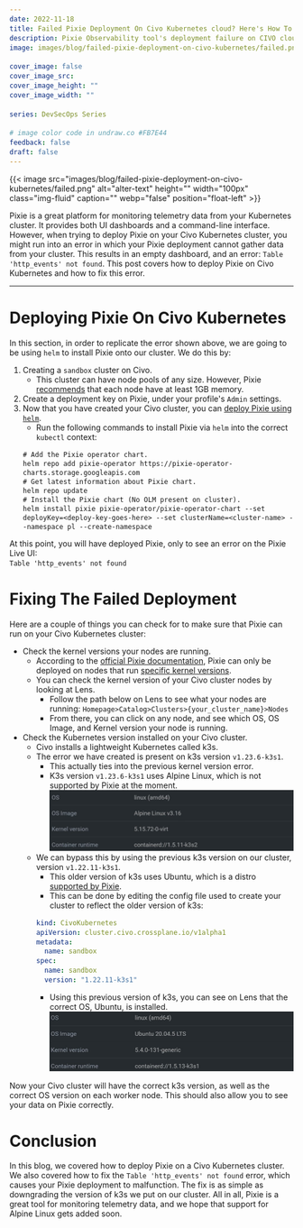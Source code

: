 ```yaml
---
date: 2022-11-18
title: Failed Pixie Deployment On Civo Kubernetes cloud? Here's How To Fix It
description: Pixie Observability tool's deployment failure on CIVO cloud.
image: images/blog/failed-pixie-deployment-on-civo-kubernetes/failed.png

cover_image: false
cover_image_src: 
cover_image_height: ""
cover_image_width: ""

series: DevSecOps Series

# image color code in undraw.co #FB7E44 
feedback: false
draft: false
---
```


{{< image src="images/blog/failed-pixie-deployment-on-civo-kubernetes/failed.png" alt="alter-text" height="" width="100px" class="img-fluid" caption="" webp="false" position="float-left" >}}


Pixie is a great platform for monitoring telemetry data from your Kubernetes cluster.
It provides both UI dashboards and a command-line interface. However, when trying to deploy Pixie on your Civo Kubernetes cluster,
you might run into an error in which your Pixie deployment cannot gather data from your cluster. This results
in an empty dashboard, and an error: `Table 'http_events' not found`. This post covers how to deploy Pixie on Civo Kubernetes
and how to fix this error.
________________

# Deploying Pixie On Civo Kubernetes
In this section, in order to replicate the error shown above, we are going to be using `helm` to install Pixie onto our cluster.
We do this by:
1. Creating a `sandbox` cluster on Civo. 
   * This cluster can have node pools of any size. However, Pixie [recommends](https://docs.pixielabs.ai/installing-pixie/requirements/#memory) that each node have at least 1GB memory.
2. Create a deployment key on Pixie, under your profile's `Admin` settings.
3. Now that you have created your Civo cluster, you can [deploy Pixie using `helm`](https://docs.pixielabs.ai/installing-pixie/install-schemes/helm/#3.-deploy-pixie).
   * Run the following commands to install Pixie via `helm` into the correct `kubectl` context:
   ```shell
   # Add the Pixie operator chart.
   helm repo add pixie-operator https://pixie-operator-charts.storage.googleapis.com
   # Get latest information about Pixie chart.
   helm repo update
   # Install the Pixie chart (No OLM present on cluster).
   helm install pixie pixie-operator/pixie-operator-chart --set deployKey=<deploy-key-goes-here> --set clusterName=<cluster-name> --namespace pl --create-namespace
   ```

At this point, you will have deployed Pixie, only to see an error on the Pixie Live UI:  
`Table 'http_events' not found`

# Fixing The Failed Deployment
Here are a couple of things you can check for to make sure that Pixie can run on your Civo Kubernetes cluster:  
* Check the kernel versions your nodes are running.
  * According to the [official Pixie documentation](https://docs.pixielabs.ai/about-pixie/troubleshooting/#troubleshooting-operation-why-can't-i-see-data),
Pixie can only be deployed on nodes that run [specific kernel versions](https://docs.pixielabs.ai/installing-pixie/requirements/#operating-system-linux-distribution).
  * You can check the kernel version of your Civo cluster nodes by looking at Lens.
    * Follow the path below on Lens to see what your nodes are running:
`Homepage>Catalog>Clusters>{your_cluster_name}>Nodes`
    * From there, you can click on any node, and see which OS, OS Image, and Kernel version your node is running.
* Check the Kubernetes version installed on your Civo cluster.
  * Civo installs a lightweight Kubernetes called k3s.
  * The error we have created is present on k3s version `v1.23.6-k3s1`.
    * This actually ties into the previous kernel version error.
    * K3s version `v1.23.6-k3s1` uses Alpine Linux, which is not supported by Pixie at the moment.
    ![k3s-running-alpine](images/k3s-running-alpine.jpg)
  * We can bypass this by using the previous k3s version on our cluster, version `v1.22.11-k3s1`.
    * This older version of k3s uses Ubuntu, which is a distro [supported by Pixie](https://docs.pixielabs.ai/installing-pixie/requirements/#operating-system-linux-distribution).
    * This can be done by editing the config file used to create your cluster to reflect the older version of k3s:
    ```yaml
    kind: CivoKubernetes
    apiVersion: cluster.civo.crossplane.io/v1alpha1
    metadata: 
      name: sandbox
    spec:
      name: sandbox
      version: "1.22.11-k3s1"
    ```
    * Using this previous version of k3s, you can see on Lens that the correct OS, Ubuntu, is installed.
    ![k3s-running-ubuntu](images/k3s-running-ubuntu.jpg)

Now your Civo cluster will have the correct k3s version, as well as the correct OS version on each worker node. This should
also allow you to see your data on Pixie correctly.

# Conclusion
In this blog, we covered how to deploy Pixie on a Civo Kubernetes cluster. We also covered how to fix the `Table 'http_events' not found` error,
which causes your Pixie deployment to malfunction. The fix is as simple as downgrading the version of k3s we put on our cluster.
All in all, Pixie is a great tool for monitoring telemetry data, and we hope that support for Alpine Linux gets added soon.


